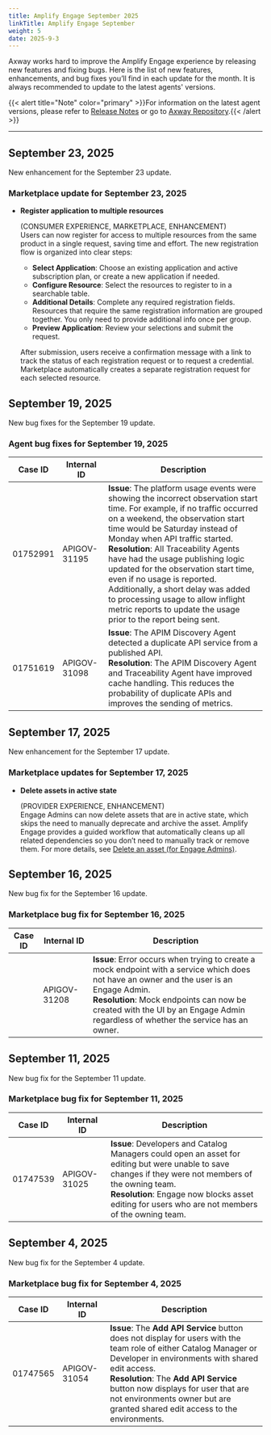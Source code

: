 ```yaml
---
title: Amplify Engage September 2025
linkTitle: Amplify Engage September
weight: 5
date: 2025-9-3
---
```

Axway works hard to improve the Amplify Engage experience by releasing new features and fixing bugs. Here is the list of new features, enhancements, and bug fixes you’ll find in each update for the month. It is always recommended to update to the latest agents' versions.

{{< alert title="Note" color="primary" >}}For information on the latest agent versions, please refer to [Release Notes](/docs/amplify_relnotes) or go to [Axway Repository](https://repository.axway.com/catalog?q=agents).{{< /alert >}}

---

## September 23, 2025

New enhancement for the September 23 update.

### Marketplace update for September 23, 2025

* **Register application to multiple resources**

  (CONSUMER EXPERIENCE, MARKETPLACE, ENHANCEMENT)</br>
  Users can now register for access to multiple resources from the same product in a single request, saving time and effort. The new registration flow is organized into clear steps:

    * **Select Application**: Choose an existing application and active subscription plan, or create a new application if needed.
    * **Configure Resource**: Select the resources to register to in a searchable table.
    * **Additional Details**: Complete any required registration fields.  Resources that require the same registration information are grouped together. You only need to provide additional info once per group.
    * **Preview Application**: Review your selections and submit the request.

  After submission, users receive a confirmation message with a link to track the status of each registration request or to request a credential. Marketplace automatically creates a separate registration request for each selected resource.

## September 19, 2025

New bug fixes for the September 19 update.

### Agent bug fixes for September 19, 2025

| Case ID | Internal ID | Description |
|-------------|--------------|---------------------------------------------------|
| 01752991   | APIGOV-31195 | **Issue**: The platform usage events were showing the incorrect observation start time. For example, if no traffic occurred on a weekend, the observation start time would be Saturday instead of Monday when API traffic started. <br/>**Resolution**: All Traceability Agents have had the usage publishing logic updated for the observation start time, even if no usage is reported. Additionally, a short delay was added to processing usage to allow inflight metric reports to update the usage prior to the report being sent. |
| 01751619   | APIGOV-31098 | **Issue**: The APIM Discovery Agent detected a duplicate API service from a published API. <br/>**Resolution**: The APIM Discovery Agent and Traceability Agent have improved cache handling. This reduces the probability of duplicate APIs and improves the sending of metrics. |

## September 17, 2025

New enhancement for the September 17 update.

### Marketplace updates for September 17, 2025

* **Delete assets in active state**

  (PROVIDER EXPERIENCE, ENHANCEMENT)</br>
  Engage Admins can now delete assets that are in active state, which skips the need to manually deprecate and archive the asset. Amplify Engage provides a guided workflow that automatically cleans up all related dependencies so you don’t need to manually track or remove them. For more details, see [Delete an asset (for Engage Admins)](https://docs.axway.com/bundle/amplify-central/page/docs/manage_asset_catalog/asset_management/index.html#delete-an-asset-for-engage-admins).

## September 16, 2025

New bug fix for the September 16 update.

### Marketplace bug fix for September 16, 2025

| Case ID | Internal ID | Description |
|-------------|--------------|---------------------------------------------------|
|         | APIGOV-31208 | **Issue**: Error occurs when trying to create a mock endpoint with a service which does not have an owner and the user is an Engage Admin. <br/>**Resolution**: Mock endpoints can now be created with the UI by an Engage Admin regardless of whether the service has an owner. |

## September 11, 2025

New bug fix for the September 11 update.

### Marketplace bug fix for September 11, 2025

| Case ID | Internal ID | Description |
|-------------|--------------|---------------------------------------------------|
| 01747539 | APIGOV-31025 | **Issue**: Developers and Catalog Managers could open an asset for editing but were unable to save changes if they were not members of the owning team. <br/>**Resolution**: Engage now blocks asset editing for users who are not members of the owning team. |

## September 4, 2025

New bug fix for the September 4 update.

### Marketplace bug fix for September 4, 2025

| Case ID | Internal ID | Description |
|-------------|--------------|---------------------------------------------------|
| 01747565 | APIGOV-31054 | **Issue**: The **Add API Service** button does not display for users with the team role of either Catalog Manager or Developer in environments with shared edit access. <br/>**Resolution**: The **Add API Service** button now displays for user that are not environments owner but are granted shared edit access to the environments. |
